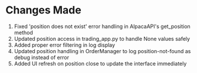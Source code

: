 # Changes Made

1. Fixed 'position does not exist' error handling in AlpacaAPI's get_position method
2. Updated position access in trading_app.py to handle None values safely
3. Added proper error filtering in log display
4. Updated position handling in OrderManager to log position-not-found as debug instead of error
5. Added UI refresh on position close to update the interface immediately

